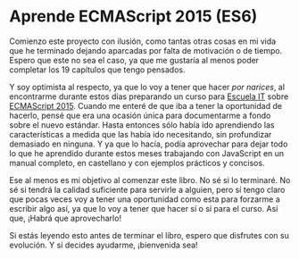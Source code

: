 Aprende ECMAScript 2015 (ES6)
=======
Comienzo este proyecto con ilusión, como tantas otras cosas en mi vida que he terminado dejando aparcadas por falta de motivación o de tiempo. Espero que este no sea el caso, ya que me gustaría al menos poder completar los 19 capítulos que tengo pensados.

Y soy optimista al respecto, ya que lo voy a tener que hacer *por narices*, al encontrarme durante estos días preparando un curso para [Escuela IT](http://escuela.it/) sobre [ECMAScript 2015](http://www.ecma-international.org/ecma-262/6.0/). Cuando me enteré de que iba a tener la oportunidad de hacerlo, pensé que era una ocasión única para documentarme a fondo sobre el nuevo estándar. Hasta entonces sólo había ido aprendiendo las características a medida que las había ido necesitando, sin profundizar demasiado en ninguna. Y ya que lo hacía, podía aprovechar para dejar todo lo que he aprendido durante estos meses trabajando con JavaScript en un manual completo, en castellano y con ejemplos prácticos y concisos.

Ese al menos es mi objetivo al comenzar este libro. No sé si lo terminaré. No sé si tendrá la calidad suficiente para servirle a alguien, pero sí tengo claro que pocas veces voy a tener una oportunidad como esta para forzarme a escribir algo así, ya que lo voy a tener que hacer sí o sí para el curso. Así que, ¡Habrá que aprovecharlo!

Si estás leyendo esto antes de terminar el libro, espero que disfrutes con su evolución. Y si decides ayudarme, ¡bienvenida sea!
